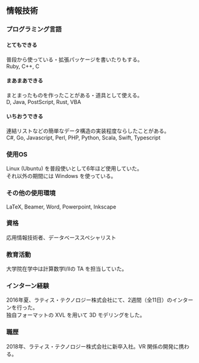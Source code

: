 ## 情報技術 

### プログラミング言語
#### とてもできる
普段から使っている・拡張パッケージを書いたりもする。  
Ruby, C++, C

#### まあまあできる
まとまったものを作ったことがある・道具として使える。  
D, Java, PostScript, Rust, VBA

#### いちおうできる
連結リストなどの簡単なデータ構造の実装程度ならしたことがある。  
C#, Go, Javascript, Perl, PHP, Python, Scala, Swift, Typescript

### 使用OS
Linux (Ubuntu) を普段使いとして6年ほど使用していた。    
それ以外の期間には Windows を使っている。

### その他の使用環境
LaTeX, Beamer, Word, Powerpoint, Inkscape

### 資格
応用情報技術者、データベーススペシャリスト

### 教育活動
大学院在学中は計算数学I/IIの TA を担当していた。

### インターン経験
2016年夏、ラティス・テクノロジー株式会社にて、2週間（全11日）のインターンを行った。  
独自フォーマットの XVL を用いて 3D モデリングをした。

### 職歴
2018年、ラティス・テクノロジー株式会社に新卒入社。VR 関係の開発に携わる。

